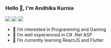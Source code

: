 ### Hello 👋, I'm Andhika Kurnia
[![](https://img.shields.io/badge/-@kurniaandhika18-%231DA1F2?style=flat-square&logo=twitter&logoColor=ffffff)](https://twitter.com/kurniaandhika18)
[![](https://img.shields.io/badge/-@andhikakurnia18-%23E1306C?style=flat-square&logo=instagram&logoColor=ffffff)](https://www.instagram.com/andhikakurnia18/)
[![](https://img.shields.io/badge/-Andhika%20K%20Aufa-blue?style=flat-square&logo=Linkedin&logoColor=white)](https://www.linkedin.com/in/andhika-k-aufa/)

- 👀 I’m interested in Programming and Gaming
- 🥇 I’m well experienced in C# .Net ASP
- 🌱 I’m currently learning ReactJS and Flutter
